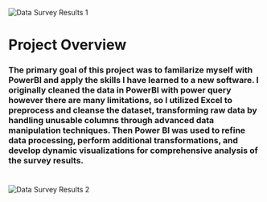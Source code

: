 ![Data Survey Results 1](https://github.com/user-attachments/assets/1210bd0d-6144-4b31-a76d-1b00c494511a)
#
#
# Project Overview
### The primary goal of this project was to familarize myself with PowerBI and apply the skills I have learned to a new software. I originally cleaned the data in PowerBI with power query however there are many limitations, so I utilized Excel to preprocess and cleanse the dataset, transforming raw data by handling unusable columns through advanced data manipulation techniques. Then Power BI was used to refine data processing, perform additional transformations, and develop dynamic visualizations for comprehensive analysis of the survey results.
#
#
![Data Survey Results 2](https://github.com/user-attachments/assets/b8d27e89-5517-4739-88e4-106a55542842)
